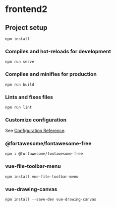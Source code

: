 # frontend2

## Project setup
```
npm install
```

### Compiles and hot-reloads for development
```
npm run serve
```

### Compiles and minifies for production
```
npm run build
```

### Lints and fixes files
```
npm run lint
```

### Customize configuration
See [Configuration Reference](https://cli.vuejs.org/config/).

### @fortawesome/fontawesome-free
```
npm i @fortawesome/fontawesome-free
```

### vue-file-toolbar-menu
```
npm install vue-file-toolbar-menu
```

### vue-drawing-canvas
```
npm install --save-dev vue-drawing-canvas
```